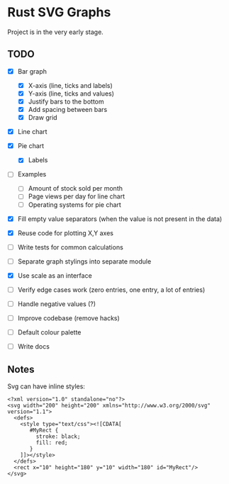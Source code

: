 # Rust SVG Graphs

Project is in the very early stage.


## TODO

* [x] Bar graph
    * [x] X-axis (line, ticks and labels)
    * [x] Y-axis (line, ticks and values)
    * [x] Justify bars to the bottom
    * [x] Add spacing between bars
    * [x] Draw grid
* [x] Line chart
* [x] Pie chart
    * [x] Labels
* [ ] Examples
    * [ ] Amount of stock sold per month
    * [ ] Page views per day for line chart
    * [ ] Operating systems for pie chart
* [x] Fill empty value separators (when the value is not present in the data)
* [x] Reuse code for plotting X,Y axes
* [ ] Write tests for common calculations
* [ ] Separate graph stylings into separate module
* [x] Use scale as an interface
* [ ] Verify edge cases work (zero entries, one entry, a lot of entries)
* [ ] Handle negative values (?)
* [ ] Improve codebase (remove hacks)
* [ ] Default colour palette
* [ ] Write docs


## Notes

Svg can have inline styles:

```
<?xml version="1.0" standalone="no"?>
<svg width="200" height="200" xmlns="http://www.w3.org/2000/svg" version="1.1">
  <defs>
    <style type="text/css"><![CDATA[
       #MyRect {
         stroke: black;
         fill: red;
       }
    ]]></style>
  </defs>
  <rect x="10" height="180" y="10" width="180" id="MyRect"/>
</svg>
```
